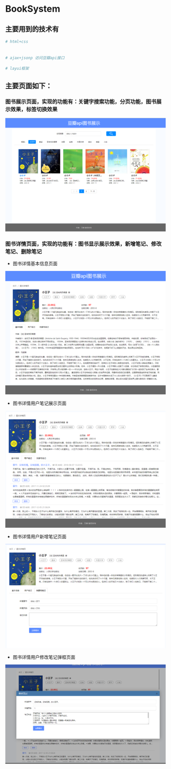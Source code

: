 # BookSystem


## 主要用到的技术有

``` bash
# html+css


# ajax+jsonp 访问豆瓣api接口

# layui框架

```
## 主要页面如下：

### 图书展示页面，实现的功能有：关键字搜索功能，分页功能，图书展示效果，标签切换效果<br/>

![](https://github.com/wantingandwt/BookSystem/blob/master/img/1.png)  <br/>

### 图书详情页面，实现的功能有：图书显示展示效果，新增笔记、修改笔记、删除笔记<br/>

* 图书详情基本信息页面

![](https://github.com/wantingandwt/BookSystem/blob/master/img/2.png)  <br/>

* 图书详情用户笔记展示页面

![](https://github.com/wantingandwt/BookSystem/blob/master/img/3.png)  <br/>


* 图书详情用户新增笔记页面

![](https://github.com/wantingandwt/BookSystem/blob/master/img/4.png)  <br/>

* 图书详情用户修改笔记弹框页面

![](https://github.com/wantingandwt/BookSystem/blob/master/img/5.png)  <br/>



